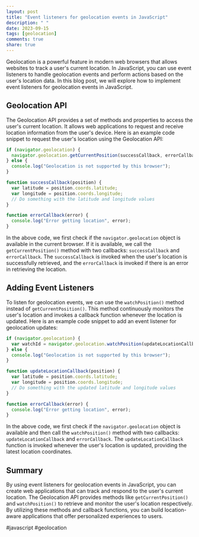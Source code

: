 ```yaml
---
layout: post
title: "Event listeners for geolocation events in JavaScript"
description: " "
date: 2023-09-15
tags: [geolocation]
comments: true
share: true
---
```


Geolocation is a powerful feature in modern web browsers that allows websites to track a user's current location. In JavaScript, you can use event listeners to handle geolocation events and perform actions based on the user's location data. In this blog post, we will explore how to implement event listeners for geolocation events in JavaScript.

## Geolocation API

The Geolocation API provides a set of methods and properties to access the user's current location. It allows web applications to request and receive location information from the user's device. Here is an example code snippet to request the user's location using the Geolocation API:

```javascript
if (navigator.geolocation) {
  navigator.geolocation.getCurrentPosition(successCallback, errorCallback);
} else {
  console.log("Geolocation is not supported by this browser");
}

function successCallback(position) {
  var latitude = position.coords.latitude;
  var longitude = position.coords.longitude;
  // Do something with the latitude and longitude values
}

function errorCallback(error) {
  console.log("Error getting location", error);
}
```

In the above code, we first check if the `navigator.geolocation` object is available in the current browser. If it is available, we call the `getCurrentPosition()` method with two callbacks: `successCallback` and `errorCallback`. The `successCallback` is invoked when the user's location is successfully retrieved, and the `errorCallback` is invoked if there is an error in retrieving the location.

## Adding Event Listeners

To listen for geolocation events, we can use the `watchPosition()` method instead of `getCurrentPosition()`. This method continuously monitors the user's location and invokes a callback function whenever the location is updated. Here is an example code snippet to add an event listener for geolocation updates:

```javascript
if (navigator.geolocation) {
  var watchId = navigator.geolocation.watchPosition(updateLocationCallback, errorCallback);
} else {
  console.log("Geolocation is not supported by this browser");
}

function updateLocationCallback(position) {
  var latitude = position.coords.latitude;
  var longitude = position.coords.longitude;
  // Do something with the updated latitude and longitude values
}

function errorCallback(error) {
  console.log("Error getting location", error);
}
```

In the above code, we first check if the `navigator.geolocation` object is available and then call the `watchPosition()` method with two callbacks: `updateLocationCallback` and `errorCallback`. The `updateLocationCallback` function is invoked whenever the user's location is updated, providing the latest location coordinates.

## Summary

By using event listeners for geolocation events in JavaScript, you can create web applications that can track and respond to the user's current location. The Geolocation API provides methods like `getCurrentPosition()` and `watchPosition()` to retrieve and monitor the user's location respectively. By utilizing these methods and callback functions, you can build location-aware applications that offer personalized experiences to users.

#javascript #geolocation